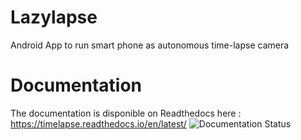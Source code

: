 # Lazylapse
Android App to run smart phone as autonomous time-lapse camera

# Documentation
The documentation is disponible on Readthedocs here : https://timelapse.readthedocs.io/en/latest/ ![Documentation Status](https://readthedocs.org/projects/timelapse/badge/?version=latest)

